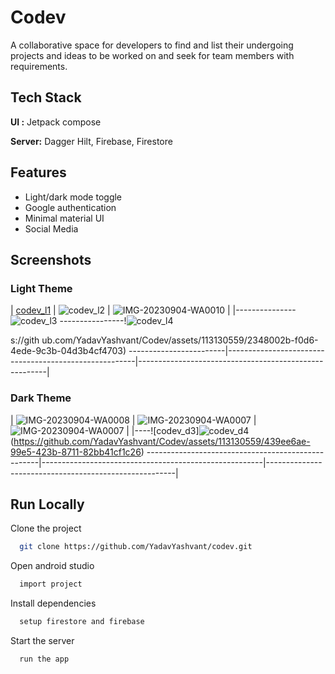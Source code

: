 
# Codev

A collaborative space for developers to find and list their undergoing projects and ideas to be worked on and seek for team members with requirements.
## Tech Stack

**UI :** Jetpack compose

**Server:** Dagger Hilt, Firebase, Firestore


## Features

- Light/dark mode toggle
- Google authentication
- Minimal material UI
- Social Media

## Screenshots
### Light Theme
| [codev_l1](https://github.com/YadavYashvant/Codev/assets/113130559/b78d193e-9d13-4fb6-bcbf-c14ab09530cd) | ![codev_l2](https://github.com/YadavYashvant/Codev/assets/113130559/5e77d2a3-c3f2-4a63-b5ec-2ef934cac5db) | ![IMG-20230904-WA0010](https://github.com/YadavYashvant/Wordly/assets/113130559/d3d3b061-5a88-447a-9568-943cd542607d) |
|---------------![codev_l3](https://github.com/YadavYashvant/Codev/assets/113130559/2f3a9fe3-056f-40c8-a702-42c219f5d711)
----------------!![codev_l4](https://github.com/YadavYashvant/Codev/assets/113130559/f562603f-d55c-4731-881d-665e4ccf7d36)

s://gith
ub.com/YadavYashvant/Codev/assets/113130559/2348002b-f0d6-4ede-9c3b-04d3b4cf4703)
------------------------|-------------------------------------------------------|-------------------------------------------------------|

### Dark Theme
| ![IMG-20230904-WA0008](https://github.com/YadavYashvant/Wordly/assets/113130559/5dba54f5-f0d6-4a6d-882c-c6d24e875c31) | ![IMG-20230904-WA0007](https://github.com/YadavYashvant/Wordly/assets/113130559/52386974-99e7-45ea-bcee-d7d17e7f22f7![codev_d2](https://github.com/YadavYashvant/Codev/assets/113130559/35ea00d7-60e4-41bd-b71c-a1470757438b)
) | ![IMG-20230904-WA0007](https://github.com/YadavYashvant/Wordly/assets/113130559/52386974-99e7-45ea-bcee-d7d17e7f22f7) |
|----![codev_d3]![codev_d4](https://github.com/YadavYashvant/Codev/assets/113130559/d8fb4a5b-7641-4bbd-86e6-8cbbf4bd97f6)
(https://github.com/YadavYashvant/Codev/assets/113130559/439ee6ae-99e5-423b-8711-82bb41cf1c26)
---------------------------------------------------|-------------------------------------------------------|-------------------------------------------------------|




## Run Locally

Clone the project

```bash
  git clone https://github.com/YadavYashvant/codev.git
```

Open android studio

```bash
  import project
```

Install dependencies

```bash
  setup firestore and firebase
```

Start the server

```bash
  run the app
```

